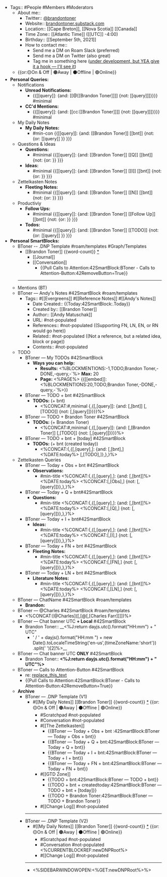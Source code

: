 - Tags:: #People #Members #Moderators
    - About me::
        - Twitter:: [@brandontoner](https://twitter.com/brandontoner)
        - Website:: [brandontoner.substack.com](https://t.co/PQwCMbPZwT?amp=1)
        - Location:: [[Cape Breton]], [[Nova Scotia]] [[Canada]]
        - Time Zone:: [[Atlantic Time]] ([[UTC]] -4:00)
        - Birthday:: [[September 5th, 2021]] 
        - How to contact me:: 
            - Send me a DM on Roam Slack (preferred)
            - Send me a DM on Twitter (also great)
            - Tag me in something here ([under development, but YEA give it a hook — I'll see it]([[Chat]]))
    - {{or:🟡On & Off | 🟠Away | ⚫️Offline | 🟢Online}}
- **Personal Queries:**
    - Notifications
        - **Unread Notifications:**
            - {{[[query]]: {and: [[@[[Brandon Toner]]]] {not: [[query]]]}}}} #minimal
        - **CC'd Mentions:**
            - {{[[query]]: {and: [[cc:[[Brandon Toner]]]] {not: [[query]]]}}}} #minimal
    - My Daily Notes
        - **My Daily Notes:**
            - #min-con {{[[query]]: {and: [[Brandon Toner]] [[bnt]] {not: {or: [[query]] }}  }}}
    - Questions & Ideas
        - **Questions:**
            - #minimal {{[[query]]: {and: [[Brandon Toner]] [[Q]] [[bnt]] {not: {or: }}  }}}
        - **Ideas:**
            - #minimal {{[[query]]: {and: [[Brandon Toner]] [[I]] [[bnt]] {not: {or: }}  }}}
    - Zettelkasten Notes
        - **Fleeting Notes:**
            - #minimal {{[[query]]: {and: [[Brandon Toner]] [[N]] [[bnt]] {not: {or: }}  }}}
    - Productiviy
        - **Follow Ups:**
            - #minimal {{[[query]]: {and: [[Brandon Toner]] [[Follow Up]] [[bnt]] {not: {or: }}  }}}
        - **Todos:**
            - #minimal {{[[query]]: {and: [[Brandon Toner]] [[TODO]] {not: {or: [[query]] }}  }}}
- **Personal SmartBlocks:**
    - BToner -- .DNP Template #roam/templates #Graph/Templates
        - [[Brandon Toner]] {{word-count}} [*]([[bnt]])
            - [[Journal]]
            - [[Conversation]]
                - {{Pull Calls to Attention:42SmartBlock:BToner - Calls to Attention-Button:42RemoveButton=True}}
        - ---
    - Mentions (BT)
    - BToner — Andy's Notes #42SmartBlock #roam/templates
        - Tags:: #[[Evergreens]] #[[Reference Notes]] #[[Andy's Notes]]
            - Date Created:: {{Today:42SmartBlock:.Today}}
            - Created by:: [[Brandon Toner]]
            - Author:: [[Andy Matuschak]]
            - URL: #not-populated
            - References:: #not-populated ((Supporting FN, LN, EN, or RN would go here))
            - Related:: #not-populated ((Not a reference, but a related idea, block or page))
            - Contents:: #not-populated
    - TODO
        - BToner — My TODOs #42SmartBlock
            - **Ways you can help:**
                - **Results:** <%BLOCKMENTIONS:-1,TODO,Brandon Toner,-DONE,-query,-`%> **Max:** 20
                - **Page:** <%PAGE%>
{{[[embed]]: <%BLOCKMENTIONS:20,TODO,Brandon Toner,-DONE,-query,-`%>}}
        - BToner — TODO + bnt #42SmartBlock
            - **TODOs:** (+ bnt)
                - <%CONCAT:#,minimal {,{[,[query]]: {and: [,[bnt]] [,[TODO]] {not: [,[query]]}}}}%>
        - BToner — TODO + Brandon Toner #42SmartBlock
            - **TODOs:** (+ Brandon Toner)
                - <%CONCAT:#,minimal {,{[,[query]]: {and: [,[Brandon Toner]] [,[TODO]] {not: [,[query]]}}}}%>
        - BToner — TODO + bnt + [today] #42SmartBlock
            - **TODOs:** (+ bnt (created today))
                - <%CONCAT:{,{[,[query],]: {and: [,[bnt],] <%DATE:today%> [,[TODO],]},},}%>
    - Zettelkasten Queries
        - BToner — Today + Obs + bnt #42SmartBlock
            - **Observations:**
                - #min-title <%CONCAT:{,{[,[query],]: {and: [,[bnt]]%><%DATE:today%> <%CONCAT:[,[Obs],] {not: [,[query]]}},},}%>
        - BToner — Today + Q + bnt#42SmartBlock
            - **Questions:** 
                - #min-title <%CONCAT:{,{[,[query],]: {and: [,[bnt]]%><%DATE:today%> <%CONCAT:[,[Q],] {not: [,[query]]}},},}%>
        - BToner — Today + I + bnt#42SmartBlock
            - **Ideas:**
                - #min-title <%CONCAT:{,{[,[query],]: {and: [,[bnt]]%><%DATE:today%> <%CONCAT:[,[I],] {not: [,[query]]}},},}%>
        - BToner — Today + FN + bnt #42SmartBlock
            - **Fleeting Notes:**
                - #min-title <%CONCAT:{,{[,[query],]: {and: [,[bnt]]%><%DATE:today%> <%CONCAT:[,[FN],] {not: [,[query]]}},},}%>
        - BToner — Today + LN + bnt #42SmartBlock
            - **Literature Notes:**
                - #min-title <%CONCAT:{,{[,[query],]: {and: [,[bnt]]%><%DATE:today%> <%CONCAT:[,[LN],] {not: [,[query]]}},},}%>
    - BToner — ChatName #42SmartBlock #roam/templates
        - **Brandon:** 
    - BToner — @Charles #42SmartBlock #roam/templates
        - <%CONCAT:[@Charles]([,[@[,[Charles Farr]]]])%>
    - BToner — Chat banner UTC **+ Local** #42SmartBlock
        - Brandon Toner:: __<%J:return dayjs.utc().format("HH:mm") + " UTC" 
          + ' / ' + 
         dayjs().format("HH:mm ") +  new Date().toLocaleTimeString('en-us',{timeZoneName:'short'})  .split(' ')[2]%>__
    - BToner — Chat banner UTC **ONLY** #42SmartBlock
        - Brandon Toner:: __<%J:return dayjs.utc().format("HH:mm") + " UTC"%>__
    - BToner — Calls to Attention-Button #42SmartBlock 
        - re: [replace_this_text](<%BLOCKMENTIONS:20,@[[Brandon Toner]],-mentions%>)
        - {{Pull Calls to Attention:42SmartBlock:BToner - Calls to Attention-Button:42RemoveButton=True}}
    - **Archive**
        - BToner — .DNP Template (V1) 
            - #[[My Daily Notes]] [[Brandon Toner]] {{word-count}} [*]([[bnt]]) {{or:🟡On & Off | 🟠Away | ⚫️Offline | 🟢Online}}
                - #Scratchpad #not-populated
                - #Conversation #not-populated
                - #[[The Zettelkasten]]
                    - {{BToner — Today + Obs + bnt :42SmartBlock:BToner — Today + Obs + bnt}}
                    - {{BToner — Today + Q + bnt:42SmartBlock:BToner — Today + Q + bnt}}
                    - {{BToner — Today + I + bnt:42SmartBlock:BToner — Today + I + bnt}}
                    - {{BToner — Today + FN + bnt:42SmartBlock:BToner — Today + FN + bnt}}
                - #[[GTD Zone]]
                    - {{TODO + bnt:42SmartBlock:BToner — TODO + bnt}}
                    - {{TODO + bnt + createdtoday:42SmartBlock:BToner — TODO + bnt + [today]}}
                    - {{TODO + Brandon Toner:42SmartBlock:BToner — TODO + Brandon Toner}}
                - #[[Change Log]] #not-populated
            - ---
        - BToner — .DNP Template (V2)
            - #[[My Daily Notes]] [[Brandon Toner]] {{word-count}} [*]([[bnt]]) {{or:🟡On & Off | 🟠Away | ⚫️Offline | 🟢Online}}
                - #Scratchpad #not-populated
                - #Conversation #not-populated <%CURRENTBLOCKREF:newDNPRoot%>
                - #[[Change Log]] #not-populated
            - ---
            - <%SIDEBARWINDOWOPEN:<%GET:newDNPRoot%>%>
